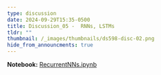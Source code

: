 ```yaml
---
type: discussion
date: 2024-09-29T15:35-0500
title: Discussion_05 -  RNNs, LSTMs
tldr: ""
thumbnail: /_images/thumbnails/ds598-disc-02.png
hide_from_announcments: true
---
```

**Notebook:** [RecurrentNNs.ipynb](https://github.com/DL4DS/fa2024/tree/main/static_files/discussion_slides/Recurrent.ipynb)